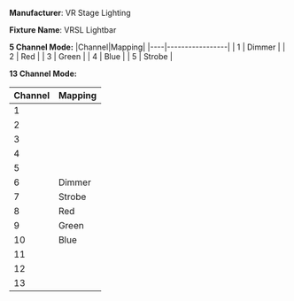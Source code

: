 **Manufacturer**: VR Stage Lighting

**Fixture Name**: VRSL Lightbar

**5 Channel Mode:**
|Channel|Mapping|
|----|-----------------|
| 1  | Dimmer          |
| 2  | Red             |
| 3  | Green           |
| 4  | Blue            |
| 5  | Strobe          |

**13 Channel Mode:**

|Channel|Mapping|
|----|-----------------|
| 1  |                 |
| 2  |                 |
| 3  |                 |
| 4  |                 |
| 5  |                 |
| 6  | Dimmer          |
| 7  | Strobe          |
| 8  | Red             |
| 9  | Green           |
| 10 | Blue            |
| 11 |                 |
| 12 |                 |
| 13 |                 |

